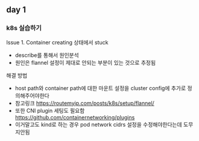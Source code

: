 ## day 1

### k8s 실습하기

Issue 1. Container creating 상태에서 stuck

- describe를 통해서 원인분석
- 원인은 flannel 설정이 제대로 안되는 부분이 있는 것으로 추정됨

해결 방법
- host path와 container path에 대한 마운트 설정을 cluster config에 추가로 정의해주어야한다
- 참고링크 https://routemyip.com/posts/k8s/setup/flannel/
- 또한 CNI plugin 세팅도 필요함 https://github.com/containernetworking/plugins
- 이거말고도 kind로 하는 경우 pod network cidrs 설정을 수정해야한다는데 도무지안됨
